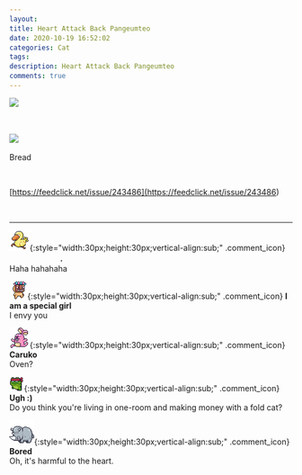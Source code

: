 ```yaml
---
layout: 
title: Heart Attack Back Pangeumteo
date: 2020-10-19 16:52:02
categories: Cat
tags: 
description: Heart Attack Back Pangeumteo
comments: true
---
```


![](https://blog.kakaocdn.net/dn/dLWGBF/btqLeqzsHGR/2RqJdbVfon7IYlSPOGCe2k/img.jpg)

​

![](https://blog.kakaocdn.net/dn/dm8q5k/btqK7AwQHWo/BpOL2706LtPcLxtTsmvnP1/img.jpg)

Bread

​

[https://feedclick.net/issue/243486](<https://feedclick.net/issue/243486>)

​

* * *

![comment](/assets/character/duck.png){:style="width:30px;height:30px;vertical-align:sub;" .comment_icon} **ㅤㅤㅤㅤㅤㅤㅤ.**  
Haha hahahaha   
  
![comment](/assets/character/mask.png){:style="width:30px;height:30px;vertical-align:sub;" .comment_icon} **I am a special girl**  
I envy you   
  
![comment](/assets/character/bunny.png){:style="width:30px;height:30px;vertical-align:sub;" .comment_icon} **Caruko**  
Oven?   
  
![comment](/assets/character/frog.png){:style="width:30px;height:30px;vertical-align:sub;" .comment_icon} **Ugh :)**  
Do you think you're living in one-room and making money with a fold cat?   
  
![comment](/assets/character/rino.png){:style="width:30px;height:30px;vertical-align:sub;" .comment_icon} **Bored**  
Oh, it's harmful to the heart.   
  

